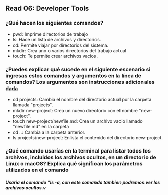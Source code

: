 ##  Read 06: Developer Tools

### ¿Qué hacen los siguientes comandos? 

- pwd: Imprime directorios de trabajo 
- ls: Hace un lista de archivos y directorios. 
- cd: Permite viajar por directorios del sistema.
- mkdir: Crea uno o varios directorios del trabajo actual
- touch: Te permite crear archivos vacios.

### ¿Puedes explicar qué sucede en el siguiente escenario si ingresas estos comandos y argumentos en la línea de comandos? Los argumentos son instrucciones adicionales dada

- cd projects: Cambia el nombre del directorio actual por la carpeta llamada "projects".
- mkdir new-project: Crea un nuevo directorio con el nombre "new-project".
- touch new-project/newfile.md: Crea un archivo vacio llamado "newfile.md" en la carpeta 
- cd ..: Cambia a la carpeta anterior. 
- ls projects/new-project: Enlista el contenido del directorio new-project.

### ¿Qué comando usarías en la terminal para listar todos los archivos, incluidos los archivos ocultos, en un directorio de Linux o macOS? Explica qué significan los parámetros utilizados en el comando

##### Usaria el comando "ls -a, con este comando tambien podremos ver los archivos ocultos.v




